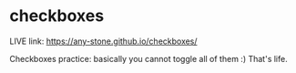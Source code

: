 # checkboxes

LIVE link: https://any-stone.github.io/checkboxes/

Checkboxes practice: basically you cannot toggle all of them :) That's life.
